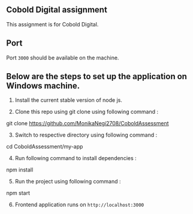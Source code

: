 ## Cobold Digital assignment
This assignment is for Cobold Digital. 

## Port

Port `3000` should be available on the machine.

## Below are the steps to set up the application on Windows machine.

1. Install the current stable version of node js.

2. Clone this repo using git clone using following command :

git clone https://github.com/MonikaNegi2708/CoboldAssessment

3. Switch to respective directory using following command :

cd CoboldAssessment/my-app

4. Run following command to install dependencies :

npm install

5. Run the project using following command :

npm start
 
6. Frontend application runs on `http://localhost:3000`